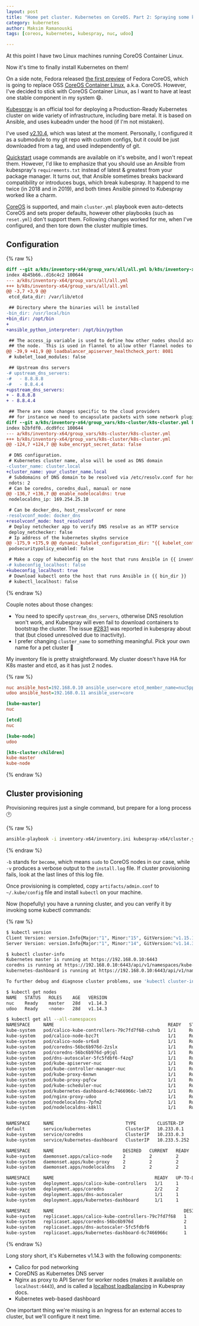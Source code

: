```yaml
---
layout: post
title: "Home pet cluster. Kubernetes on CoreOS. Part 2: Spraying some kubes with Kubespray"
category: kubernetes
author: Maksim Ramanouski
tags: [coreos, kubernetes, kubespray, nuc, udoo]

---
```

At this point I have two Linux machines running CoreOS Container Linux.

Now it's time to finally install Kubernetes on them!

<!--more-->

On a side note, Fedora released [the first preview](https://fedoramagazine.org/introducing-fedora-coreos/) of Fedora CoreOS, which is going to replace OSS [CoreOS Container Linux](https://unix.stackexchange.com/a/491237), a.k.a. CoreOS. However, I've decided to stick with CoreOS Container Linux, as I want to have at least one stable component in my system :smile:.

[Kubespray](https://github.com/kubernetes-sigs/kubespray/) is an official tool for deploying a Production-Ready Kubernetes cluster on wide variety of infrastructure, including bare metal. It is based on Ansible, and uses kubeadm under the hood (if I'm not mistaken).

I've used [v2.10.4](https://github.com/kubernetes-sigs/kubespray/releases/tag/v2.10.4), which was latest at the moment. Personally, I configured it as a submodule to my git repo with custom configs, but it could be just downloaded from a tag, and used independently of git.

[Quickstart](https://kubespray.io/#/?id=usage) usage commands are available on it's website, and I won't repeat them. However, I'd like to emphasize that you should use an Ansible from kubespray's `requirements.txt` instead of latest & greatest from your package manager. It turns out, that Ansible sometimes breaks backward compatibility or introduces bugs, which break kubespray. It happend to me twice (in 2018 and in 2019), and both times Ansible pinned to Kubespray worked like a charm.

[CoreOS](https://kubespray.io/#/docs/coreos) is supported, and main `cluster.yml` playbook even auto-detects CoreOS and sets proper defaults, however other playbooks (such as `reset.yml`) don't support them. Following changes worked for me, when I've configured, and then tore down the cluster multiple times.

## Configuration
{% raw %}
```diff
diff --git a/k8s/inventory-x64/group_vars/all/all.yml b/k8s/inventory-x64/group_vars/all/all.yml
index 4b45b66..d16c4c2 100644
--- a/k8s/inventory-x64/group_vars/all/all.yml
+++ b/k8s/inventory-x64/group_vars/all/all.yml
@@ -3,7 +3,9 @@
 etcd_data_dir: /var/lib/etcd

 ## Directory where the binaries will be installed
-bin_dir: /usr/local/bin
+bin_dir: /opt/bin
+
+ansible_python_interpreter: /opt/bin/python

 ## The access_ip variable is used to define how other nodes should access
 ## the node.  This is used in flannel to allow other flannel nodes to see
@@ -39,9 +41,9 @@ loadbalancer_apiserver_healthcheck_port: 8081
 # kubelet_load_modules: false

 ## Upstream dns servers
-# upstream_dns_servers:
-#   - 8.8.8.8
-#   - 8.8.4.4
+upstream_dns_servers:
+ - 8.8.8.8
+ - 8.8.4.4

 ## There are some changes specific to the cloud providers
 ## for instance we need to encapsulate packets with some network plugins
diff --git a/k8s/inventory-x64/group_vars/k8s-cluster/k8s-cluster.yml b/k8s/inventory-x64/group_vars/k8s-cluster/k8s-cluster.yml
index b2bfdf0..dcd9fcc 100644
--- a/k8s/inventory-x64/group_vars/k8s-cluster/k8s-cluster.yml
+++ b/k8s/inventory-x64/group_vars/k8s-cluster/k8s-cluster.yml
@@ -124,7 +124,7 @@ kube_encrypt_secret_data: false

 # DNS configuration.
 # Kubernetes cluster name, also will be used as DNS domain
-cluster_name: cluster.local
+cluster_name: your_cluster_name.local
 # Subdomains of DNS domain to be resolved via /etc/resolv.conf for hostnet pods
 ndots: 2
 # Can be coredns, coredns_dual, manual or none
@@ -136,7 +136,7 @@ enable_nodelocaldns: true
 nodelocaldns_ip: 169.254.25.10

 # Can be docker_dns, host_resolvconf or none
-resolvconf_mode: docker_dns
+resolvconf_mode: host_resolvconf
 # Deploy netchecker app to verify DNS resolve as an HTTP service
 deploy_netchecker: false
 # Ip address of the kubernetes skydns service
@@ -175,9 +175,9 @@ dynamic_kubelet_configuration_dir: "{{ kubelet_config_dir | default(default_kube
 podsecuritypolicy_enabled: false

 # Make a copy of kubeconfig on the host that runs Ansible in {{ inventory_dir }}/artifacts
-# kubeconfig_localhost: false
+kubeconfig_localhost: true
 # Download kubectl onto the host that runs Ansible in {{ bin_dir }}
 # kubectl_localhost: false
```
{% endraw %}

Couple notes about those changes:

- You need to specify `upstream_dns_servers`, otherwise DNS resolution won't work, and Kubespray will even fail to download containers to bootstrap the cluster. The issue [#2831](https://github.com/kubernetes-sigs/kubespray/issues/2831) was reported in kubespray about that (but closed unresolved due to inactivity).
- I prefer changing `cluster_name` to something meaningful. Pick your own name for a pet cluster :pig:


My inventory file is pretty straightforward. My cluster doesn't have HA for K8s master and etcd, as it has just 2 nodes.

{% raw %}
```ini
nuc ansible_host=192.168.0.10 ansible_user=core etcd_member_name=nuc5ppyh
udoo ansible_host=192.168.0.11 ansible_user=core

[kube-master]
nuc

[etcd]
nuc

[kube-node]
udoo

[k8s-cluster:children]
kube-master
kube-node

```
{% endraw %}

## Cluster provisioning

Provisioning requires just a single command, but prepare for a long process :clock1:

{% raw %}
```bash
ansible-playbook -i inventory-x64/inventory.ini kubespray-x64/cluster.yml -b -v > install.log
```
{% endraw %}

`-b` stands for `become`, which means `sudo` to CoreOS nodes in our case, while `-v` produces a verbose output to the `install.log` file. If cluster provisioning fails, look at the last lines of this log file.

Once provisioning is completed, copy `artifacts/admin.conf` to `~/.kube/config` file and install `kubectl` on your machine.

Now (hopefully) you have a running cluster, and you can verify it by invoking some kubectl commands:

{% raw %}
```bash
$ kubectl version
Client Version: version.Info{Major:"1", Minor:"15", GitVersion:"v1.15.1", GitCommit:"4485c6f18cee9a5d3c3b4e523bd27972b1b53892", GitTreeState:"clean", BuildDate:"2019-07-18T14:25:20Z", GoVersion:"go1.12.7", Compiler:"gc", Platform:"darwin/amd64"}
Server Version: version.Info{Major:"1", Minor:"14", GitVersion:"v1.14.3", GitCommit:"5e53fd6bc17c0dec8434817e69b04a25d8ae0ff0", GitTreeState:"clean", BuildDate:"2019-06-06T01:36:19Z", GoVersion:"go1.12.5", Compiler:"gc", Platform:"linux/amd64"}

$ kubectl cluster-info
Kubernetes master is running at https://192.168.0.10:6443
coredns is running at https://192.168.0.10:6443/api/v1/namespaces/kube-system/services/coredns:dns/proxy
kubernetes-dashboard is running at https://192.168.0.10:6443/api/v1/namespaces/kube-system/services/https:kubernetes-dashboard:/proxy

To further debug and diagnose cluster problems, use 'kubectl cluster-info dump'.

$ kubectl get nodes
NAME   STATUS   ROLES    AGE   VERSION
nuc    Ready    master   28d   v1.14.3
udoo   Ready    <none>   28d   v1.14.3

$ kubectl get all --all-namespaces
NAMESPACE     NAME                                           READY   STATUS    RESTARTS   AGE
kube-system   pod/calico-kube-controllers-79c7fd7f68-cshvb   1/1     Running   3          28d
kube-system   pod/calico-node-bzc7t                          1/1     Running   3          28d
kube-system   pod/calico-node-sr6x8                          1/1     Running   3          28d
kube-system   pod/coredns-56bc6b976d-2zslx                   1/1     Running   3          28d
kube-system   pod/coredns-56bc6b976d-p9jql                   1/1     Running   3          28d
kube-system   pod/dns-autoscaler-5fc5fdbf6-f4zq7             1/1     Running   3          28d
kube-system   pod/kube-apiserver-nuc                         1/1     Running   4          28d
kube-system   pod/kube-controller-manager-nuc                1/1     Running   4          28d
kube-system   pod/kube-proxy-6xnwn                           1/1     Running   3          28d
kube-system   pod/kube-proxy-pqfcw                           1/1     Running   3          28d
kube-system   pod/kube-scheduler-nuc                         1/1     Running   4          28d
kube-system   pod/kubernetes-dashboard-6c7466966c-lmh72      1/1     Running   4          28d
kube-system   pod/nginx-proxy-udoo                           1/1     Running   3          28d
kube-system   pod/nodelocaldns-7pfm2                         1/1     Running   3          28d
kube-system   pod/nodelocaldns-k8kll                         1/1     Running   3          28d


NAMESPACE     NAME                           TYPE        CLUSTER-IP     EXTERNAL-IP   PORT(S)                  AGE
default       service/kubernetes             ClusterIP   10.233.0.1     <none>        443/TCP                  28d
kube-system   service/coredns                ClusterIP   10.233.0.3     <none>        53/UDP,53/TCP,9153/TCP   28d
kube-system   service/kubernetes-dashboard   ClusterIP   10.233.5.252   <none>        443/TCP                  28d

NAMESPACE     NAME                          DESIRED   CURRENT   READY   UP-TO-DATE   AVAILABLE   NODE SELECTOR                 AGE
kube-system   daemonset.apps/calico-node    2         2         2       2            2           <none>                        28d
kube-system   daemonset.apps/kube-proxy     2         2         2       2            2           beta.kubernetes.io/os=linux   28d
kube-system   daemonset.apps/nodelocaldns   2         2         2       2            2           <none>                        28d

NAMESPACE     NAME                                      READY   UP-TO-DATE   AVAILABLE   AGE
kube-system   deployment.apps/calico-kube-controllers   1/1     1            1           28d
kube-system   deployment.apps/coredns                   2/2     2            2           28d
kube-system   deployment.apps/dns-autoscaler            1/1     1            1           28d
kube-system   deployment.apps/kubernetes-dashboard      1/1     1            1           28d

NAMESPACE     NAME                                                 DESIRED   CURRENT   READY   AGE
kube-system   replicaset.apps/calico-kube-controllers-79c7fd7f68   1         1         1       28d
kube-system   replicaset.apps/coredns-56bc6b976d                   2         2         2       28d
kube-system   replicaset.apps/dns-autoscaler-5fc5fdbf6             1         1         1       28d
kube-system   replicaset.apps/kubernetes-dashboard-6c7466966c      1         1         1       28d
```
{% endraw %}

Long story short, it's Kubernetes v1.14.3 with the following components:
- Calico for pod networking
- CoreDNS as Kubernetes DNS server
- Nginx as proxy to API Server for worker nodes (makes it available on `localhost:6443`), and is called a [localhost loadbalancing](https://github.com/kubernetes-sigs/kubespray/blob/master/docs/ha-mode.md#kube-apiserver) in Kubespray docs.
- Kubernetes web-based dashboard

One important thing we're missing is an Ingress for an external acces to cluster, but we'll configure it next time.
